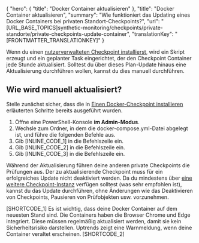 {
  "hero": {
    "title": "Docker Container aktualisieren"
  },
  "title": "Docker Container aktualisieren",
  "summary": "Wie funktioniert das Updating eines Docker Containers bei privaten Standort-Checkpoints?",
  "url": "[URL_BASE_TOPICS]synthetic-monitoring/checkpoints/private-standorte/private-checkpoints-update-container",
  "translationKey": "[FRONTMATTER_TRANSLATIONKEY]"
}

Wenn du einen [nutzerverwalteten Checkpoint installierst]([LINK_URL_1]), wird ein Skript erzeugt und ein geplanter Task eingerichtet, der den Checkpoint Container jede Stunde aktualisiert. Solltest du über dieses Plan-Update hinaus eine Aktualisierung durchführen wollen, kannst du dies manuell durchführen.

## Wie wird manuell aktualisiert?

Stelle zunächst sicher, dass die in [Einen Docker-Checkpoint installieren]([LINK_URL_2]) erläuterten Schritte bereits ausgeführt wurden.

1. Öffne eine PowerShell-Konsole **im Admin-Modus**.
2. Wechsle zum Ordner, in dem die docker-compose.yml-Datei abgelegt ist, und führe die folgenden Befehle aus.
3. Gib [INLINE_CODE_1] in die Befehlszeile ein.
4. Gib [INLINE_CODE_2] in die Befehlszeile ein.
5. Gib [INLINE_CODE_3] in die Befehlszeile ein.

Während der Aktualisierung führen deine anderen private Checkpoints die Prüfungen aus. Der zu aktualisierende Checkpoint muss für ein erfolgreiches Update nicht deaktiviert werden. Da du mindestens über [eine weitere Checkpoint-Instanz]([LINK_URL_3]) verfügen solltest (was sehr empfohlen ist), kannst du das Update durchführen, ohne Änderungen wie das Deaktivieren von Checkpoints, Pausieren von Prüfobjekten usw. vorzunehmen.

[SHORTCODE_1]
Es ist wichtig, dass deine Docker Container auf dem neuesten Stand sind. Die Containers haben die Browser Chrome und Edge integriert. Diese müssen regelmäßig aktualisiert werden, damit sie kein Sicherheitsrisiko darstellen.
Uptrends zeigt eine Warnmeldung, wenn deine Container veraltet erscheinen.
[SHORTCODE_2]